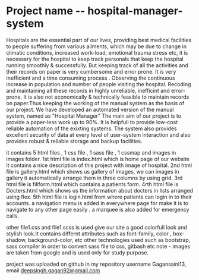 # Project name -- hospital-manager-system
Hospitals are the essential part of our lives, providing best medical facilities to people suffering from various ailments, 
which may be due to change in climatic conditions, increased work-load, emotional trauma stress etc, it is necessary for the 
hospital to keep track personals that keep the hospital running smoothly & successfully.
But keeping track of all the activities and their records on paper is very cumbersome and error prone. It is very inefficient 
and a time consuming process . Observing the continuous increase in population and number of people visiting the hospital.
 Recoding and maintaining all these records in highly unreliable, inefficint and error-prone. It is also not economically & 
technically feasible to maintain records on paper.Thus keeping the working of the manual system as the basis of our project.
 We have developed an automated version of the manual system, named as "Hospital Manager"
The main aim of our project is to provide a paper-less work up to 90%. 
It is helpfull to provide low-cost reliable automation of the exixting systems.
The system also provides excellent security of data at every level of user-system interaction and also provides robust & reliable
storage and backup facilities. 
	
it contains 5 html files , 1 css file , 1 sass file , 1 cssmap and images in images folder.
1st html file is index.html which is home page of our website it contains a nice description of this project with image of 
hospital.
2nd html file is gallery.html which shows us gallery of images, we can images in gallery it automatically arrange them in
 three columns by using grid.
3rd html file is fillform.html which contains a patients form.
4rth html file is Docters.html which shows us the information about docters in lists arranged using flex.
5th html file is login.html from where patients can login in to their accounts. 
a navigation menu is added in everywhere page for make it is to navigate to any other page easily .
a marquee is also added for emergency calls.

other file1.css and file1.scss is used give our site a good colorfull look and stylish look.It contains differnt attributes
 such as font-family, color , 
box-shadow, background-color, etc
other technologies used such as  bootstrap, sass compiler in order to convert sass file to css, gitbash etc
note - images are taken from google and is used only for study purpose.

project was uploaded on github in my repository username Gagansaini13, email deepsingh.gagan92@gmail.com

 